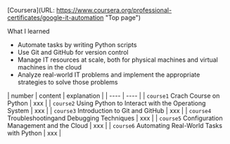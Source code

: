 [Coursera](URL: https://www.coursera.org/professional-certificates/google-it-automation "Top page")

What I learned
* Automate tasks by writing Python scripts
* Use Git and GitHub for version control
* Manage IT resources at scale, both for physical machines and virtual machines in the cloud 
* Analyze real-world IT problems and implement the appropriate strategies to solve those problems

| number | content | explanation |
| ---- | ---- | 
| `course1` Crach Course on Python | xxx |
| `course2` Using Python to Interact with the Operationg System | xxx |
| `course3` Introduction to Git and GitHub | xxx |
| `course4` Troubleshootingand Debugging Techniques | xxx |
| `course5` Configuration Management and the Cloud | xxx |
| `course6` Automating Real-World Tasks with Python | xxx |
